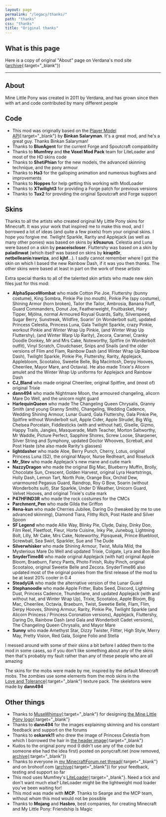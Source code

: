 ```yaml
---
layout: page
permalink: "/legacy/thanks/"
path: "thanks"
css: "thanks"
title: "Original thanks"
---
```


## What is this page
Here is a copy of original "About" page on Verdana's mod site ([archive](https://web.archive.org/web/20150418140823/http://www.minelittlepony.com:80/wiki/Mine_Little_Pony:About){:target="_blank"})

---

## About
Mine Little Pony was created in 2011 by Verdana, and has grown since then with art and code contributed by many different people

## Code
- This mod was originally based on the [Player Model API](https://www.minecraftforum.net/forums/mapping-and-modding-java-edition/minecraft-mods/1274437-1-1-0-player-model-api-2-1){:target="_blank"} by **Binkan Salaryman**. It's a great mod, and he's a great guy. Thanks Binkan Salaryman!
- Thanks to **BlueAgent** for the current Forge and Spoutcraft compatibility
- Thanks to **Mumfrey** and **the Voxel Mod Pack** team for LiteLoader and most of the HD skins code
- Thanks to **ShetiPhian** for the new models, the advanced skinning technique, and the pony armour
- Thanks to **Ha3** for the galloping animation and numerous bugfixes and improvements
- Thanks to **Noppes** for help getting this working with ModLoader
- Thanks to **XTwilight3** for providing a Forge patch for previous versions
- Thanks to **Tux2** for providing the original Spoutcraft and Forge support

## Skins
Thanks to all the artists who created original My Little Pony skins for Minecraft. It was your work that inspired me to make this mod, and I borrowed a lot of ideas (and quite a few pixels) from your original skins. I hope you forgive me. Twilight Sparkle, Rarity and Applejack (as well as many other ponies) was based on skins by **k9saurus**. Celestia and Luna were based on a skin by **peaceiscloser**. Fluttershy was based on a skin by **paladinwat** (which itself was based on skins by **kirapt0r**, **netbelleanie**/**rawriza**, and **kjhf**...). I sadly cannot remember where I got the skin on which I based the new Rainbow Dash, if it was you then thanks. The other skins were based at least in part on the work of these artists

Extra special thanks to all of the talented skin artists who made new skin files just for this mod:

- **AlphaSpaceWombat** who made Cotton Pie Joe, Fluttershy (bunny costume), King Sombra, Pinkie Pie (no mouth), Pinkie Pie (spy costume), Shining Armor (horn broken), Tailor the Tailor, Ambrosia, Banana Fluff, Guard Commanders, Donut Joe, Featherweight, Fruitbasket, Hairy Tipper, Mjölna, normal Armoured Royual Guards, Salty, Silverspeed, Sugar Berry, Sunstreak, Wildfire, Soarin' (in Wonderbolt suit), updated Princess Celestia, Princess Luna, Gala Twilight Sparkle, crazy Pinkie, workout Pinkie and Winter Wrap Up Pinkie, (and Winter Wrap Up Fluttershy), (and Winter Warp Up Rarity), Zecora, Caramel, Cranky Doodle Donkey, Mr and Mrs Cake, Noteworthy, Spitfire (in Wonderbolt outfit), Vinyl Scratch, Cloudchaser, Snips and Snails (and the older versions of Flim and Flam, Rainbow Dash (and Winter Wrap Up Rainbow Dash), Twilight Sparkle, Pinkie Pie, Fluttershy, Rarity, Applejack, Applebloom, Scootaloo, Sweetie Belle, Big Macintosh, Derpy Hooves, Cheerilee, Mayor Mare, and Octavia). He also made Trixie's Alicorn amulet and the Winter Wrap Up uniforms for Applejack and Rainbow Dash
- **CJ_Bland** who made original Cheerilee, original Spitfire, and (most of) original Trixie
- **dann494** who made Nightmare Moon, the armoured changeling, alicorn Mare Do Well, and the unicorn night guard
- **HarlequinQueen** who made The Changeling Queen Chrysalis, Granny Smith (and young Granny Smith), Changeling, Wedding Cadence, Wedding Shining Armour, Lunar Guard, Gala Fluttershy, Gala Pinkie Pie, Spitfire without Wonderbolt suit, Apple Cider, Apple Strudel, Big Wig, Chelsea Porcelain, Fiddlesticks (with and without hat), Giselle, Gizmo, Happy Trails, Jangles, Masquerade, Math Teacher, Morton Saltworthy, Mr Waddle, Picture Perfect, Sapphire Shores, Screw Loose, Sharpener, Silver String and Symphony, updated Doctor Whooves, Screball, and Post Haste (she also made Rarity's glasses)
- **lightdasher** who made Aloe, Berry Punch, Cherry, Lotus, original Princess Luna (S2), the original Mayor, Nurse Redheart, and Roseluck
- **Mr_Stev** who made Applejack's new mane and cutie mark
- **NazzyDragon** who made the original Big Mac, Blueberry Muffin, Brolly, Chocolate Sun, Crescent, Golden Harvest, original Lyra Heartstrings, Holly Dash, Lemon Tart, North Pole, Orange Box, Orchid Dew, unarmoured Pegasus Guard, Raindrop, Roy G Bow, Soarin (without Wonderbolts suit), Star Sparkle, Under D Weather, Unicorn Guard, Velvet Hooves, and original Trixie's cutie mark
- **P47HFIND3R** who made the rock costumes for the CMCs
- **Parchment_Pen** who made Gilda the Griffon
- **Rena-kun** who made Cherries Jubilee, Daring Do (tweaked by me to use advanced skinning), Diamond Tiara, Flithy Rich, Post Haste and Silver Spoon
- **SF Legend** who made Allie Way, Blinky Pie, Clyde, Daisy, Dinky Doo, Film Reel, Fleetfoot, Fleur, Horte Cuisine, Inky Pie, Junebug, Lightning Bolt, Lilly, Mr Cake, Mrs Cake, Noteworthy, Pipsqueak, Prince Bluebloot, Screwball, Sea Swirl, Sparkler, Sue and The Dude
- **Silverwhisker** who made Shining Armour, Twist, Mulia Mild, the Mysterious Mare Do Well and updated Trixie, Colgate, Lyra and Bon Bon
- **SnyderTime86** who made original Applejack (with hat) original Apple Bloom, Braeburn, Fancy Pants, Photo Finish, Ruby Pinch, original Scootaloo, original Sweetie Belle and Zecora. SnyderTime86 also updated most of the original ponies from the first release of the mod to be at least 20% cooler in 0.4
- **SteadyUA** who made the alternative version of the Lunar Guard
- **Stephanoodle** who made Apple Fritter, Babs Seed, Discord, Lightning Dust, Princess Cadence, Thunderlane, and updated Applejack (with and without hat, and Winter Wrap Up), Trixie, Scootaloo, Apple Bloom, Big Mac, Cheerilee, Octavia, Braeburn, Twist, Sweetie Belle, Flam, Flim, Derpy Hooves, Shining Armour, Rarity, Pinkie Pie, Twilight Sparkle (and Alicorn Princess / Princess Coronation versions), Applejack, Fluttershy, Daring Do, Rainbow Dash (and Gala and Wonderbolt Cadet versions), The Changeling Queen Chrysalis, and Mayor Mare
- **Sunny** who made Amethyst Star, Dizzy Twister, Flitter, High Style, Merry May, Pretty Vision, Red Gala, Soigne Folio and Stella

I messed around with some of their skins a bit before I added them to the mod in some cases, so if you don't like something about any of the skins then that's probably my fault rather than any of these people who are all amazing

The skins for the mobs were made by me, inspired by the default Minecraft mobs. The zombies use some elements from the mob skins in the [Love&nbsp;and&nbsp;Tolerance](https://www.planetminecraft.com/texture_pack/love-and-tolerance-texture-pack/){:target="_blank"} texture pack. The skeletons were made by **dann494**

## Other things
- Thanks to [MuseWhimsy](https://musewhimsy.deviantart.com){:target="_blank"} for designing [the Mine Little Pony logo](https://verdanarepublic.deviantart.com/art/Mine-Little-Pony-logo-333184067){:target="_blank"}
- Thanks to **dann494** for the images explaining skinning and his constant feedback and support on the forums
- Thanks to **oskarek11** who drew the image of Princess Celestia from which I borrowed the hair in [the header image](https://mega.nz/#!YBZT0KCa!ubCikvjkLVgziA58yMehTrhZPBRje45M8jsXVYPF1Vw){:target="_blank"}
- Kudos to the original pony mod (I didn't use any of the code but someone else had the idea first) posted on ponycraft.net (now removed, [archive](https://web.archive.org/web/20130124171230/http://ponycraft.net:80/){:target="_blank"})
- Thanks to everyone in [my MinecraftForum.net thread](https://www.minecraftforum.net/forums/mapping-and-modding-java-edition/minecraft-mods/1278090-mine-little-pony-v1-6-4-1){:target="_blank"} and on brohoof.com ([archive](https://web.archive.org/web/20150502042354/http://www.brohoof.com:80/){:target="_blank"}) for your feedback, testing and support so far
- This mod uses Mumfrey's [LiteLoader](https://www.liteloader.com){:target="_blank"}. Need a tick and don't want much else? LiteLoader might be the lightweight mod loader you've been waiting for!
- This mod was made with **MCP**. Thanks to Searge and the MCP team, without whom this mod would not be possible
- Thanks to **Mojang** and **Hasbro**, best companies, for creating Minecraft and My Little Pony: Friendship Is Magic
